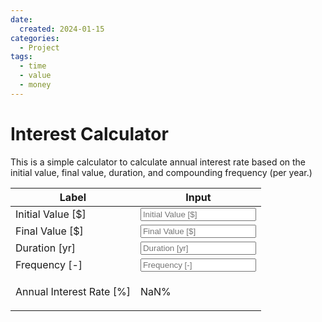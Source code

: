 ```yaml
---
date:
  created: 2024-01-15
categories:
  - Project
tags:
  - time
  - value
  - money
---
```

# Interest Calculator

This is a simple calculator to calculate annual interest rate based on the initial value, final value, duration, and compounding frequency (per year.)

<!-- more -->

| Label | Input |
| ----- | ----- |
| Initial Value \[$\] | <input type="number" id="P" placeholder="Initial Value [$]"> |
| Final Value \[$\] | <input type="number" id="F" placeholder="Final Value [$]"> |
| Duration \[yr\] | <input type="number" id="Y" placeholder="Duration [yr]"> |
| Frequency \[-\] | <input type="number" id="f" placeholder="Frequency [-]"> |
| Annual Interest Rate \[%\] | <p id="i">NaN%</p> |
<script type="text/javascript">
/**
 * Get a numeric input value.
 */
function getNum(id = '') {
    return +document.getElementById(id).value ?? 0;
}
/**
 * Round a number to 2 decimal places.
 */
function round(n = 0) {
    return Math.round(n * (100)) / 100;
}
/**
 * Calculate and output the annual interest rate.
 */
function calculate() {
    const F = getNum('F'), P = getNum('P'), Y = getNum('Y'), f = getNum('f'),
        i = 100 * f * ((F / P) ** (1 / (Y * f)) - 1);
    document.getElementById('i').textContent = round(i) + '%';
}
/**
 * Add event listeners.
 */
document.getElementById('F').addEventListener('input', calculate);
document.getElementById('P').addEventListener('input', calculate);
document.getElementById('Y').addEventListener('input', calculate);
document.getElementById('f').addEventListener('input', calculate);
</script>